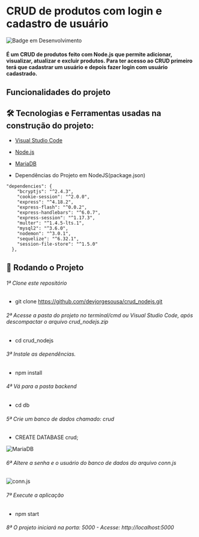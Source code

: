 # CRUD de produtos com login e cadastro de usuário

![Badge em Desenvolvimento](http://img.shields.io/static/v1?label=STATUS&message=EM%20DESENVOLVIMENTO&color=GREEN&style=for-the-badge)

#### É um CRUD de produtos feito com Node.js que permite adicionar, visualizar, atualizar e excluir produtos. Para ter acesso ao CRUD primeiro terá que cadastrar um usuário e depois fazer login com usuário cadastrado.

## Funcionalidades do projeto

## 🛠 Tecnologias e Ferramentas usadas na construção do projeto:

- [Visual Studio Code](https://code.visualstudio.com/)

- [Node.js](https://nodejs.org/en/)
- [MariaDB](https://mariadb.org/)
- Dependências do Projeto em NodeJS(package.json)  
```
"dependencies": {
    "bcryptjs": "^2.4.3",
    "cookie-session": "^2.0.0",
    "express": "^4.18.2",
    "express-flash": "^0.0.2",
    "express-handlebars": "^6.0.7",
    "express-session": "^1.17.3",
    "multer": "^1.4.5-lts.1",
    "mysql2": "^3.6.0",
    "nodemon": "^3.0.1",
    "sequelize": "^6.32.1",
    "session-file-store": "^1.5.0"
  },
```

## 🎲 Rodando o Projeto 

###### 1ª Clone este repositório
* git clone https://github.com/devjorgesousa/crud_nodejs.git

###### 2ª Acesse a pasta do projeto no terminal/cmd ou Visual Studio Code, após descompactar o arquivo crud_nodejs.zip
* cd crud_nodejs

###### 3ª Instale as dependências.
* npm install

###### 4ª Vá para a pasta backend
* cd db
 
###### 5ª Crie um banco de dados chamado: crud
* CREATE DATABASE crud;

![MariaDB](./Screenshots/)

###### 6ª Altere a senha e o usuário do banco de dados do arquivo conn.js

![conn.js](./Screenshots/conn)

<!--
* Depos de ```'crud'``` que é o nome do banco de dados, dentro das aspas simples coloque o nome do usuário do seu banco, no caso do print está como root, usuário padrão que vem no banco de dados utilizado no projeto.
* Na  ```'PASSWORD': ''``` dentro das aspas simples coloque o nome da senha do seu banco de dados, no caso do print foi colocado como root, por padrão o banco de dados vem sem senha.

* Se você não colocou senha no seu banco de dados, deixe então as aspas simples vazia ```''```.
-->

###### 7ª Execute a aplicação 
* npm start

###### 8ª O projeto iniciará na porta: 5000 - Acesse: http://localhost:5000


